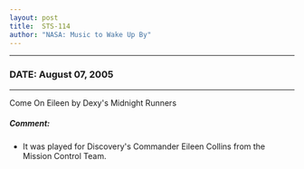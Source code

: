 ```yaml
---
layout: post
title:  STS-114
author: "NASA: Music to Wake Up By"
---
```


----
### DATE: August 07, 2005
----
Come On Eileen by Dexy's Midnight Runners

##### Comment:
* It was played for Discovery's Commander Eileen Collins from the Mission Control Team.
